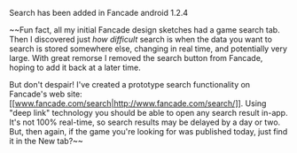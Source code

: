 Search has been added in Fancade android 1.2.4

~~Fun fact, all my initial Fancade design sketches had a game search tab. Then I discovered just *how difficult* search is when the data you want to search is stored somewhere else, changing in real time, and potentially very large. With great remorse I removed the search button from Fancade, hoping to add it back at a later time.

But don't despair! I've created a prototype search functionality on Fancade's web site: [[www.fancade.com/search|http://www.fancade.com/search/]]. Using "deep link" technology you should be able to open any search result in-app. It's not 100% real-time, so search results may be delayed by a day or two. But, then again, if the game you're looking for was published today, just find it in the New tab?~~
